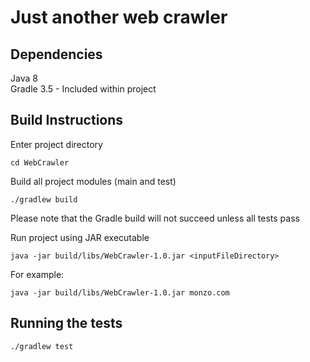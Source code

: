 # Just another web crawler


## Dependencies

Java 8 <br />
Gradle 3.5 - Included within project

## Build Instructions

Enter project directory
```
cd WebCrawler
```

Build all project modules (main and test)
```
./gradlew build
```
Please note that the Gradle build will not succeed unless all tests pass


Run project using JAR executable
```
java -jar build/libs/WebCrawler-1.0.jar <inputFileDirectory>
```

For example:
```
java -jar build/libs/WebCrawler-1.0.jar monzo.com
```

## Running the tests
```
./gradlew test
```